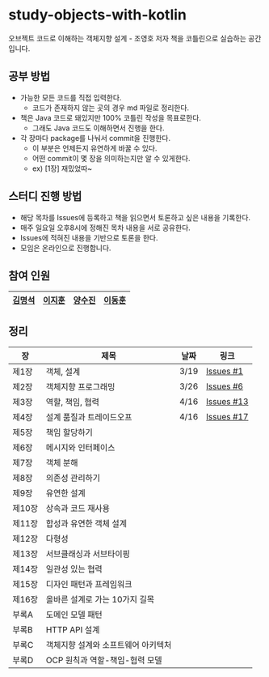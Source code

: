 # study-objects-with-kotlin
오브젝트 코드로 이해하는 객체지향 설계 - 조영호 저자 책을 코틀린으로 실습하는 공간입니다.

## 공부 방법

- 가능한 모든 코드를 직접 입력한다.
  - 코드가 존재하지 않는 곳의 경우 md 파일로 정리한다.
- 책은 Java 코드로 돼있지만 100% 코틀린 작성을 목표로한다.
  - 그래도 Java 코드도 이해하면서 진행을 한다.
- 각 장마다 package를 나눠서 commit을 진행한다.
  - 이 부분은 언제든지 유연하게 바꿀 수 있다.
  - 어떤 commit이 몇 장을 의미하는지만 알 수 있게한다.
  - ex) [1장] 재밌었따~
  
## 스터디 진행 방법

- 해당 목차를 Issues에 등록하고 책을 읽으면서 토론하고 싶은 내용을 기록한다.
- 매주 일요일 오후8시에 정해진 목차 내용을 서로 공유한다.
- Issues에 적혀진 내용을 기반으로 토론을 한다.
- 모임은 온라인으로 진행합니다.

## 참여 인원

|[김명석](https://github.com/audxo112)|[이지훈](https://github.com/lee-ji-hoon)|[양수진](https://github.com/yangsooplus)|[이동훈](https://github.com/ldh019)|
|---|---|---|---|

## 정리

| 장   | 제목                                  | 날짜 | 링크 |
| ---- | ------------------------------------- | ---- | ---- |
| 제1장 | 객체, 설계                       |  3/19 | [Issues #1](https://github.com/lee-ji-hoon/study-objects-with-kotlin/issues/1) |
| 제2장 | 객체지향 프로그래밍                 |  3/26 | [Issues #6](https://github.com/lee-ji-hoon/study-objects-with-kotlin/issues/6) |
| 제3장 | 역할, 책임, 협력                  |  4/16  | [Issues #13](https://github.com/lee-ji-hoon/study-objects-with-kotlin/issues/13) |
| 제4장 | 설계 품질과 트레이드오프             |  4/16  | [Issues #17](https://github.com/lee-ji-hoon/study-objects-with-kotlin/issues/17) |
| 제5장 | 책임 할당하기                      |      |      |
| 제6장 | 메시지와 인터페이스                 |      |      |
| 제7장 | 객체 분해                            |      |      |
| 제8장 | 의존성 관리하기                      |      |      |
| 제9장 | 유연한 설계                          |      |      |
| 제10장| 상속과 코드 재사용                  |      |      |
| 제11장| 합성과 유연한 객체 설계             |      |      |
| 제12장| 다형성                               |      |      |
| 제13장| 서브클래싱과 서브타이핑              |      |      |
| 제14장| 일관성 있는 협력                     |      |      |
| 제15장| 디자인 패턴과 프레임워크             |      |      |
| 제16장| 올바른 설계로 가는 10가지 길목       |      |      |
| 부록A| 도메인 모델 패턴                      |      |      |
| 부록B| HTTP API 설계                        |      |      |
| 부록C| 객체지향 설계와 소프트웨어 아키텍처   |      |      |
| 부록D| OCP 원칙과 역할-책임-협력 모델       |      |      |
